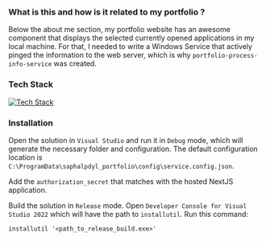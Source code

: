 ### What is this and how is it related to my portfolio ?
Below the about me section, my portfolio website has an awesome component that displays the selected currently opened applications in my local machine. For that, I needed to write a Windows Service that actively pinged the information to the web server, which is why `portfolio-process-info-service` was created.

### Tech Stack
[![Tech Stack](https://skillicons.dev/icons?i=cs,dotnet,windows)]()

### Installation
Open the solution in `Visual Studio` and run it in `Debug` mode, which will generate the necessary folder and configuration. The default configuration location is `C:\ProgramData\saphalpdyl_portfolio\config\service.config.json`. 

Add the `authorization_secret` that matches with the hosted NextJS application. 

Build the solution in `Release` mode. Open `Developer Console for Visual Studio 2022` which will have the path to `installutil`. Run this command:
```shell
installutil '<path_to_release_build.exe>'
```
